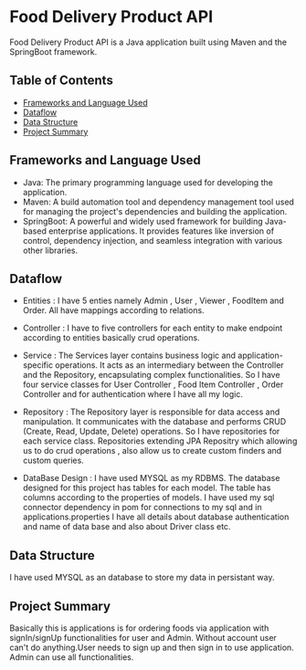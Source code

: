 # Food Delivery Product API

 Food Delivery Product API is a Java application built using Maven and the SpringBoot framework.

## Table of Contents

- [Frameworks and Language Used](#frameworks-and-language-used)
- [Dataflow](#dataflow)
- [Data Structure](#data-structure)
- [Project Summary](#project-summary)

## Frameworks and Language Used

- Java: The primary programming language used for developing the application.
- Maven: A build automation tool and dependency management tool used for managing the project's dependencies and building the application.
- SpringBoot: A powerful and widely used framework for building Java-based enterprise applications. It provides features like inversion of control, dependency injection, and seamless integration with various other libraries.


## Dataflow


* Entities : I have 5 enties namely Admin , User , Viewer , FoodItem and Order. All have mappings according to relations.

* Controller : I have to five controllers for each entity to make endpoint according to entities basically crud operations.

* Service : The Services layer contains business logic and application-specific operations. It acts as an intermediary between the Controller and the Repository, encapsulating complex functionalities. So I have four service classes for User Controller , Food Item Controller , Order Controller and for authentication where I have all my logic.

* Repository : The Repository layer is responsible for data access and manipulation. It communicates with the database and performs CRUD (Create, Read, Update, Delete) operations. So I have repositories for each service class. Repositories extending JPA Repositry which allowing us to do crud operations , also allow us to create custom finders and custom queries.

* DataBase Design :  I have used MYSQL as my RDBMS. The database designed for this project has tables for each model. The table has columns according to the properties of models. I have used my sql connector dependency in pom for connections to my sql and in applications.properties I have all details about database authentication and name of data base and also about Driver class etc.

## Data Structure

I have used MYSQL as an database to store my data in persistant way.

## Project Summary

Basically this is applications is for ordering foods via application with signIn/signUp functionalities for user and Admin. Without account user can't do anything.User needs to sign up and then sign in to use application. Admin can use all functionalities.

